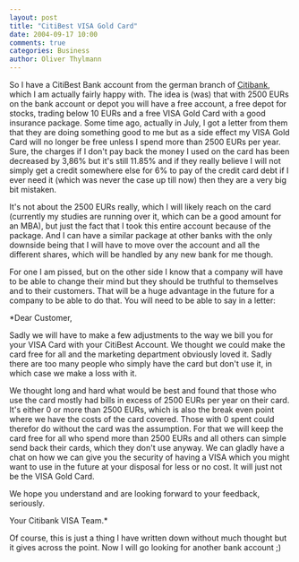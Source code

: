 ```yaml
---
layout: post
title: "CitiBest VISA Gold Card"
date: 2004-09-17 10:00
comments: true
categories: Business
author: Oliver Thylmann
---
```



So I have a CitiBest Bank account from the german branch of [Citibank](http://www.citibank.de/), which I am actually fairly happy with. The idea is (was) that with 2500 EURs on the bank account or depot you will have a free account, a free depot for stocks, trading below 10 EURs and a free VISA Gold Card with a good insurance package. Some time ago, actually in July, I got a letter from them that they are doing something good to me but as a side effect my VISA Gold Card will no longer be free unless I spend more than 2500 EURs per year. Sure, the charges if I don't pay back the money I used on the card has been decreased by 3,86% but it's still 11.85% and if they really believe I will not simply get a credit somewhere else for 6% to pay of the credit card debt if I ever need it (which was never the case up till now) then they are a very big bit mistaken. 

It's not about the 2500 EURs really, which I will likely reach on the card (currently my studies are running over it, which can be a good amount for an MBA), but just the fact that I took this entire account because of the package. And I can have a similar package at other banks with the only downside being that I will have to move over the account and all the different shares, which will be handled by any new bank for me though.

For one I am pissed, but on the other side I know that a company will have to be able to change their mind but they should be truthful to themselves and to their customers. That will be a huge advantage in the future for a company to be able to do that. You will need to be able to say in a letter:

*Dear Customer,

Sadly we will have to make a few adjustments to the way we bill you for your VISA Card with your CitiBest Account. We thought we could make the card free for all and the marketing department obviously loved it. Sadly there are too many people who simply have the card but don't use it, in which case we make a loss with it.

We thought long and hard what would be best and found that those who use the card mostly had bills in excess of 2500 EURs per year on their card. It's either 0 or more than 2500 EURs, which is also the break even point where we have the costs of the card covered. Those with 0 spent could therefor do without the card was the assumption. For that we will keep the card free for all who spend more than 2500 EURs and all others can simple send back their cards, which they don't use anyway. We can gladly have a chat on how we can give you the security of having a VISA which you might want to use in the future at your disposal for less or no cost. It will just not be the VISA Gold Card.

We hope you understand and are looking forward to your feedback, seriously. 

Your Citibank VISA Team.*

Of course, this is just a thing I have written down without much thought but it gives across the point. Now I will go looking for another bank account ;)


